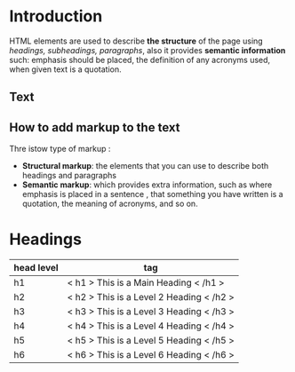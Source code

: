 
# Introduction

   HTML elements are used to describe **the structure** of the page using *headings, subheadings, paragraphs*, also it provides **semantic information** such: emphasis should be placed, the definition of any acronyms used, when given text is a quotation.
   
   
   
   ## Text
   
  ## How to add markup to the text 
   Thre istow type of markup :
   
   - **Structural markup**: the elements that you can use to describe both headings and paragraphs
   - **Semantic markup**: which provides extra information, such as where emphasis is placed in a sentence , that something you have written is a quotation, the meaning of   acronyms, and so on.
   
   
   
# Headings 
   
   head level    | tag
   ------------- | -------------  
   h1 | < h1 > This is a Main Heading < /h1 >
   h2 | < h2 > This is a Level 2 Heading < /h2 >
   h3 | < h3 > This is a Level 3 Heading < /h3 >
   h4 | < h4 > This is a Level 4 Heading < /h4 >
   h5 | < h5 > This is a Level 5 Heading < /h5 >
   h6 | < h6 > This is a Level 6 Heading < /h6 >
   
   




